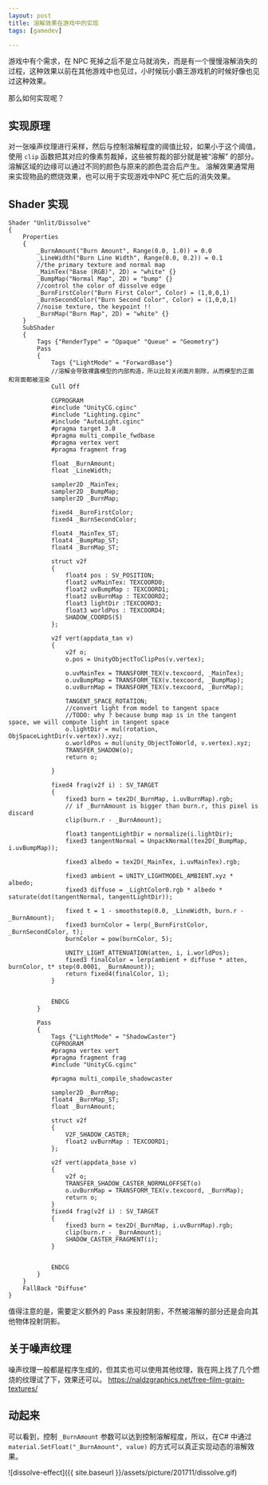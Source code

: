 ```yaml
---
layout: post
title: 溶解效果在游戏中的实现
tags: [gamedev]

---
```


游戏中有个需求，在 NPC 死掉之后不是立马就消失，而是有一个慢慢溶解消失的过程，这种效果以前在其他游戏中也见过，小时候玩小霸王游戏机的时候好像也见过这种效果。

那么如何实现呢？
## 实现原理
对一张噪声纹理进行采样，然后与控制溶解程度的阈值比较，如果小于这个阈值，使用 `clip` 函数把其对应的像素剪裁掉，这些被剪裁的部分就是被“溶解” 的部分。溶解区域的边缘可以通过不同的颜色与原来的颜色混合后产生。
溶解效果通常用来实现物品的燃烧效果，也可以用于实现游戏中NPC 死亡后的消失效果。

## Shader 实现

``` HLSL
Shader "Unlit/Dissolve"
{
	Properties
	{
		_BurnAmount("Burn Amount", Range(0.0, 1.0)) = 0.0
		_LineWidth("Burn Line Width", Range(0.0, 0.2)) = 0.1
		//the primary texture and normal map
		_MainTex("Base (RGB)", 2D) = "white" {}
		_BumpMap("Normal Map", 2D) = "bump" {}
		//control the color of dissolve edge
		_BurnFirstColor("Burn First Color", Color) = (1,0,0,1)
		_BurnSecondColor("Burn Second Color", Color) = (1,0,0,1)
		//noise texture, the keypoint !!
		_BurnMap("Burn Map", 2D) = "white" {}
	}
	SubShader
	{
		Tags {"RenderType" = "Opaque" "Queue" = "Geometry"}
		Pass
		{
			Tags {"LightMode" = "ForwardBase"}
			//溶解会导致裸露模型的内部构造，所以比较关闭面片剔除，从而模型的正面和背面都被渲染
			Cull Off

			CGPROGRAM
			#include "UnityCG.cginc"
			#include "Lighting.cginc"
			#include "AutoLight.cginc"
			#pragma target 3.0
			#pragma multi_compile_fwdbase
			#pragma vertex vert
			#pragma fragment frag

			float _BurnAmount;
			float _LineWidth;

			sampler2D _MainTex;
			sampler2D _BumpMap;
			sampler2D _BurnMap;

			fixed4 _BurnFirstColor;
			fixed4 _BurnSecondColor;

			float4 _MainTex_ST;
			float4 _BumpMap_ST;
			float4 _BurnMap_ST;

			struct v2f
			{
				float4 pos : SV_POSITION;
				float2 uvMainTex: TEXCOORD0;
				float2 uvBumpMap : TEXCOORD1;
				float2 uvBurnMap : TEXCOORD2;
				float3 lightDir :TEXCOORD3;
				float3 worldPos : TEXCOORD4;
				SHADOW_COORDS(5)
			};

			v2f vert(appdata_tan v)
			{
				v2f o;
				o.pos = UnityObjectToClipPos(v.vertex);

				o.uvMainTex = TRANSFORM_TEX(v.texcoord, _MainTex);
				o.uvBumpMap = TRANSFORM_TEX(v.texcoord, _BumpMap);
				o.uvBurnMap = TRANSFORM_TEX(v.texcoord, _BurnMap);

				TANGENT_SPACE_ROTATION;
				//convert light from model to tangent space
				//TODO: why ? because bump map is in the tangent space, we will compute light in tangent space
				o.lightDir = mul(rotation, ObjSpaceLightDir(v.vertex)).xyz;
				o.worldPos = mul(unity_ObjectToWorld, v.vertex).xyz;
				TRANSFER_SHADOW(o);
				return o;

			}

			fixed4 frag(v2f i) : SV_TARGET
			{
				fixed3 burn = tex2D(_BurnMap, i.uvBurnMap).rgb;
				// if _BurnAmount is bigger than burn.r, this pixel is discard
				clip(burn.r - _BurnAmount);

				float3 tangentLightDir = normalize(i.lightDir);
				fixed3 tangentNormal = UnpackNormal(tex2D(_BumpMap, i.uvBumpMap));

				fixed3 albedo = tex2D(_MainTex, i.uvMainTex).rgb;

				fixed3 ambient = UNITY_LIGHTMODEL_AMBIENT.xyz * albedo;
				fixed3 diffuse = _LightColor0.rgb * albedo * saturate(dot(tangentNormal, tangentLightDir));

				fixed t = 1 - smoothstep(0.0, _LineWidth, burn.r - _BurnAmount);
				fixed3 burnColor = lerp(_BurnFirstColor, _BurnSecondColor, t);
				burnColor = pow(burnColor, 5);

				UNITY_LIGHT_ATTENUATION(atten, i, i.worldPos);
				fixed3 finalColor = lerp(ambient + diffuse * atten, burnColor, t* step(0.0001, _BurnAmount));
				return fixed4(finalColor, 1);
			}


			ENDCG
		}

		Pass
		{
			Tags {"LightMode" = "ShadowCaster"}
			CGPROGRAM
			#pragma vertex vert
			#pragma fragment frag
			#include "UnityCG.cginc"

			#pragma multi_compile_shadowcaster

			sampler2D _BurnMap;
			float4 _BurnMap_ST;
			float _BurnAmount;

			struct v2f
			{
				V2F_SHADOW_CASTER;
				float2 uvBurnMap : TEXCOORD1;
			};

			v2f vert(appdata_base v)
			{
				v2f o;
				TRANSFER_SHADOW_CASTER_NORMALOFFSET(o)
				o.uvBurnMap = TRANSFORM_TEX(v.texcoord, _BurnMap);
				return o;
			}
			fixed4 frag(v2f i) : SV_TARGET
			{
				fixed3 burn = tex2D(_BurnMap, i.uvBurnMap).rgb;
				clip(burn.r - _BurnAmount);
				SHADOW_CASTER_FRAGMENT(i);
			}


			ENDCG
		}
	}
	FallBack "Diffuse"
}
```


值得注意的是，需要定义额外的 Pass 来投射阴影，不然被溶解的部分还是会向其他物体投射阴影。

## 关于噪声纹理
噪声纹理一般都是程序生成的，但其实也可以使用其他纹理，我在网上找了几个燃烧的纹理试了下，效果还可以。
https://naldzgraphics.net/free-film-grain-textures/

## 动起来
可以看到，控制 `_BurnAmount` 参数可以达到控制溶解程度，所以，在C# 中通过 `material.SetFloat("_BurnAmount", value)` 的方式可以真正实现动态的溶解效果。

![dissolve-effect]({{ site.baseurl }}/assets/picture/201711/dissolve.gif)
